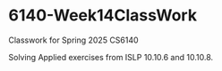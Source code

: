 # 6140-Week14ClassWork
Classwork for Spring 2025 CS6140

Solving Applied exercises from ISLP 10.10.6 and 10.10.8. 
